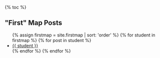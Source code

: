 {% toc %}

## "First" Map Posts

<ul>
{% assign firstmap = site.firstmap | sort: 'order' %}
{% for student in firstmap %}
  {% for post in student %}
    <li>
      <a href="{{ post.url }}">{{ student }}</a>
    </li>
  {% endfor %}
{% endfor %}
</ul>

